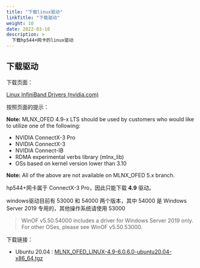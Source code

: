 ```yaml
---
title: "下载linux驱动"
linkTitle: "下载驱动"
weight: 10
date: 2022-03-10
description: >
  下载hp544+网卡的linux驱动
---
```




## 下载驱动

下载页面：

[Linux InfiniBand Drivers (nvidia.com)](https://network.nvidia.com/products/infiniband-drivers/linux/mlnx_ofed/)

按照页面的提示：

**Note:** MLNX_OFED 4.9-x LTS should be used by customers who would like to utilize one of the following:

- NVIDIA ConnectX-3 Pro
- NVIDIA ConnectX-3
- NVIDIA Connect-IB
- RDMA experimental verbs library (mlnx_lib)
- OSs based on kernel version lower than 3.10

**Note:** All of the above are not available on MLNX_OFED 5.x branch.



hp544+网卡属于 ConnectX-3 Pro，因此只能下载 **4.9** 驱动。



windows驱动目前有 53000 和 54000 两个版本，其中 54000 是 Windows Server 2019 专用的，其他操作系统请使用 53000

> WinOF v5.50.54000 includes a driver for Windows Server 2019 only. For other OSes, please see WinOF v5.50.53000.

下载链接：

- Ubuntu 20.04 : [MLNX_OFED_LINUX-4.9-6.0.6.0-ubuntu20.04-x86_64.tgz](https://www.mellanox.com/page/mlnx_ofed_eula?mtag=linux_sw_drivers&mrequest=downloads&mtype=ofed&mver=MLNX_OFED-4.9-6.0.6.0&mname=MLNX_OFED_LINUX-4.9-6.0.6.0-ubuntu20.04-x86_64.tgz)





